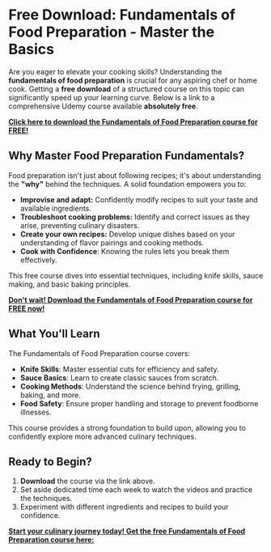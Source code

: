 # Free Download: Fundamentals of Food Preparation - Master the Basics

Are you eager to elevate your cooking skills? Understanding the **fundamentals of food preparation** is crucial for any aspiring chef or home cook. Getting a **free download** of a structured course on this topic can significantly speed up your learning curve. Below is a link to a comprehensive Udemy course available **absolutely free**.

[**Click here to download the Fundamentals of Food Preparation course for FREE!**](https://udemywork.com/fundamentals-of-food-preparation)

## Why Master Food Preparation Fundamentals?

Food preparation isn't just about following recipes; it's about understanding the **"why"** behind the techniques. A solid foundation empowers you to:

*   **Improvise and adapt:** Confidently modify recipes to suit your taste and available ingredients.
*   **Troubleshoot cooking problems:** Identify and correct issues as they arise, preventing culinary disasters.
*   **Create your own recipes:** Develop unique dishes based on your understanding of flavor pairings and cooking methods.
*   **Cook with Confidence**: Knowing the rules lets you break them effectively.

This free course dives into essential techniques, including knife skills, sauce making, and basic baking principles.

[**Don't wait! Download the Fundamentals of Food Preparation course for FREE now!**](https://udemywork.com/fundamentals-of-food-preparation)

## What You'll Learn

The Fundamentals of Food Preparation course covers:

*   **Knife Skills**: Master essential cuts for efficiency and safety.
*   **Sauce Basics**: Learn to create classic sauces from scratch.
*   **Cooking Methods**: Understand the science behind frying, grilling, baking, and more.
*   **Food Safety**: Ensure proper handling and storage to prevent foodborne illnesses.

This course provides a strong foundation to build upon, allowing you to confidently explore more advanced culinary techniques.

## Ready to Begin?

1.  **Download** the course via the link above.
2.  Set aside dedicated time each week to watch the videos and practice the techniques.
3.  Experiment with different ingredients and recipes to build your confidence.

[**Start your culinary journey today! Get the free Fundamentals of Food Preparation course here:**](https://udemywork.com/fundamentals-of-food-preparation)

